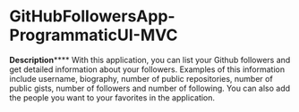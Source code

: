 # GitHubFollowersApp-ProgrammaticUI-MVC


****Description********
With this application, you can list your Github followers and get detailed information about your followers. Examples of this information include username, biography, number of public repositories, number of public gists, number of followers and number of following. You can also add the people you want to your favorites in the application.
